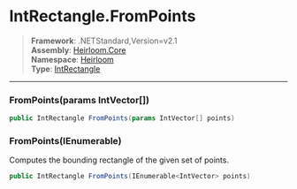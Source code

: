# IntRectangle.FromPoints

> **Framework**: .NETStandard,Version=v2.1  
> **Assembly**: [Heirloom.Core][0]  
> **Namespace**: [Heirloom][0]  
> **Type**: [IntRectangle][1]  

--------------------------------------------------------------------------------

### FromPoints(params IntVector[])

```cs
public IntRectangle FromPoints(params IntVector[] points)
```

### FromPoints(IEnumerable<IntVector>)

Computes the bounding rectangle of the given set of points.

```cs
public IntRectangle FromPoints(IEnumerable<IntVector> points)
```

[0]: ../Heirloom.Core.md
[1]: Heirloom.IntRectangle.md
